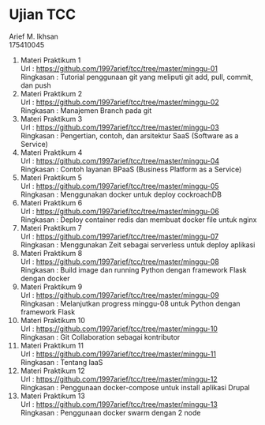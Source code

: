 # Ujian TCC
Arief M. Ikhsan  
175410045  
1. Materi Praktikum 1  
Url : https://github.com/1997arief/tcc/tree/master/minggu-01  
Ringkasan : Tutorial penggunaan git yang meliputi git add, pull, commit, dan push  
2. Materi Praktikum 2  
Url : https://github.com/1997arief/tcc/tree/master/minggu-02  
Ringkasan : Manajemen Branch pada git  
3. Materi Praktikum 3  
Url : https://github.com/1997arief/tcc/tree/master/minggu-03  
Ringkasan : Pengertian, contoh, dan arsitektur SaaS (Software as a Service)  
4. Materi Praktikum 4  
Url : https://github.com/1997arief/tcc/tree/master/minggu-04  
Ringkasan : Contoh layanan BPaaS (Business Platform as a Service)  
5. Materi Praktikum 5  
Url : https://github.com/1997arief/tcc/tree/master/minggu-05  
Ringkasan : Menggunakan docker untuk deploy cockroachDB  
6. Materi Praktikum 6  
Url : https://github.com/1997arief/tcc/tree/master/minggu-06  
Ringkasan : Deploy container redis dan membuat docker file untuk nginx   
7. Materi Praktikum 7  
Url : https://github.com/1997arief/tcc/tree/master/minggu-07  
Ringkasan : Menggunakan Zeit sebagai serverless untuk deploy aplikasi  
8. Materi Praktikum 8  
Url : https://github.com/1997arief/tcc/tree/master/minggu-08  
Ringkasan : Build image dan running Python dengan framework Flask dengan docker   
9. Materi Praktikum 9  
Url : https://github.com/1997arief/tcc/tree/master/minggu-09  
Ringkasan : Melanjutkan progress minggu-08 untuk Python dengan framework Flask  
10. Materi Praktikum 10  
Url : https://github.com/1997arief/tcc/tree/master/minggu-10  
Ringkasan :  Git Collaboration sebagai kontributor  
11. Materi Praktikum 11  
Url : https://github.com/1997arief/tcc/tree/master/minggu-11  
Ringkasan : Tentang IaaS  
12. Materi Praktikum 12  
Url : https://github.com/1997arief/tcc/tree/master/minggu-12  
Ringkasan : Penggunaan docker-compose untuk install aplikasi Drupal  
13. Materi Praktikum 13  
Url : https://github.com/1997arief/tcc/tree/master/minggu-13  
Ringkasan : Penggunaan docker swarm dengan 2 node  
